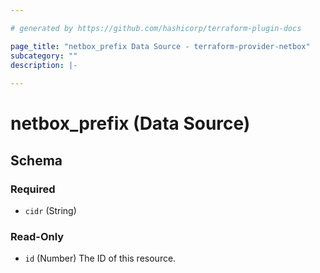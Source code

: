 ```yaml
---

# generated by https://github.com/hashicorp/terraform-plugin-docs

page_title: "netbox_prefix Data Source - terraform-provider-netbox"
subcategory: ""
description: |-
  
---
```


# netbox_prefix (Data Source)

<!-- schema generated by tfplugindocs -->

## Schema

### Required

- `cidr` (String)

### Read-Only

- `id` (Number) The ID of this resource.



